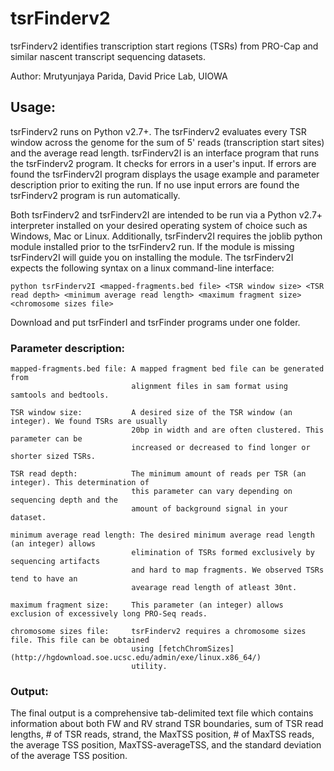 # tsrFinderv2
tsrFinderv2 identifies transcription start regions (TSRs) from PRO-Cap and similar nascent transcript sequencing datasets.

Author: Mrutyunjaya Parida, David Price Lab, UIOWA

## Usage:
tsrFinderv2 runs on Python v2.7+. The tsrFinderv2 evaluates every TSR window across the genome for the sum of 5' reads (transcription start sites) and the average read length. tsrFinderv2I is an interface program that runs the tsrFinderv2 program. It checks for errors in a user's input. If errors are found the tsrFinderv2I program displays the usage example and parameter description prior to exiting the run. If no use input errors are found the tsrFinderv2 program is run automatically. 

Both tsrFinderv2 and tsrFinderv2I are intended to be run via a Python v2.7+ interpreter installed on your desired operating system of choice such as Windows, Mac or Linux. Additionally, tsrFinderv2I requires the joblib python module installed prior to the tsrFinderv2 run. If the module is missing tsrFinderv2I will guide you on installing the module. The tsrFinderv2I expects the following syntax on a linux command-line interface:

```
python tsrFinderv2I <mapped-fragments.bed file> <TSR window size> <TSR read depth> <minimum average read length> <maximum fragment size> <chromosome sizes file>
```
Download and put tsrFinderI and tsrFinder programs under one folder.

### Parameter description:
```
mapped-fragments.bed file: A mapped fragment bed file can be generated from 
                           alignment files in sam format using samtools and bedtools.

TSR window size:           A desired size of the TSR window (an integer). We found TSRs are usually 
                           20bp in width and are often clustered. This parameter can be 
                           increased or decreased to find longer or shorter sized TSRs.

TSR read depth:            The minimum amount of reads per TSR (an integer). This determination of 
                           this parameter can vary depending on sequencing depth and the 
                           amount of background signal in your dataset.

minimum average read length: The desired minimum average read length (an integer) allows 
                           elimination of TSRs formed exclusively by sequencing artifacts 
                           and hard to map fragments. We observed TSRs tend to have an 
                           avearage read length of atleast 30nt.

maximum fragment size:     This parameter (an integer) allows exclusion of excessively long PRO-Seq reads. 

chromosome sizes file:     tsrFinderv2 requires a chromosome sizes file. This file can be obtained 
                           using [fetchChromSizes](http://hgdownload.soe.ucsc.edu/admin/exe/linux.x86_64/) 
                           utility.
```

### Output:
The final output is a comprehensive tab-delimited text file which contains information about both FW and RV strand TSR boundaries, sum of TSR read lengths, # of TSR reads, strand, the MaxTSS position, # of MaxTSS reads, the average TSS position, MaxTSS-averageTSS, and the standard deviation of the average TSS position.
